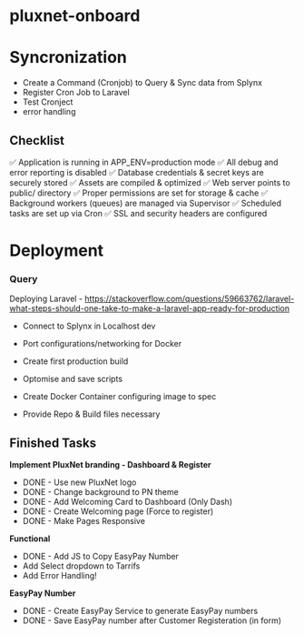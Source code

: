 # pluxnet-onboard

# Syncronization
- Create a Command (Cronjob) to Query & Sync data from Splynx
- Register Cron Job to Laravel
- Test Cronject 
- error handling


## Checklist
✅ Application is running in APP_ENV=production mode
✅ All debug and error reporting is disabled
✅ Database credentials & secret keys are securely stored
✅ Assets are compiled & optimized
✅ Web server points to public/ directory
✅ Proper permissions are set for storage & cache
✅ Background workers (queues) are managed via Supervisor
✅ Scheduled tasks are set up via Cron
✅ SSL and security headers are configured



# Deployment

### Query

Deploying Laravel - https://stackoverflow.com/questions/59663762/laravel-what-steps-should-one-take-to-make-a-laravel-app-ready-for-production

- Connect to Splynx in Localhost dev
- Port configurations/networking for Docker

- Create first production build
- Optomise and save scripts

- Create Docker Container configuring image to spec
- Provide Repo & Build files necessary


## Finished Tasks

**Implement PluxNet branding - Dashboard & Register**
- DONE - Use new PluxNet logo
- DONE - Change background to PN theme
- DONE - Add Welcoming Card to Dashboard (Only Dash)
- DONE - Create Welcoming page (Force to register)
- DONE - Make Pages Responsive

**Functional**
- DONE - Add JS to Copy EasyPay Number
- Add Select dropdown to Tarrifs
- Add Error Handling!

**EasyPay Number**
- DONE - Create EasyPay Service to generate EasyPay numbers 
- DONE - Save EasyPay number after Customer Registeration (in form)

